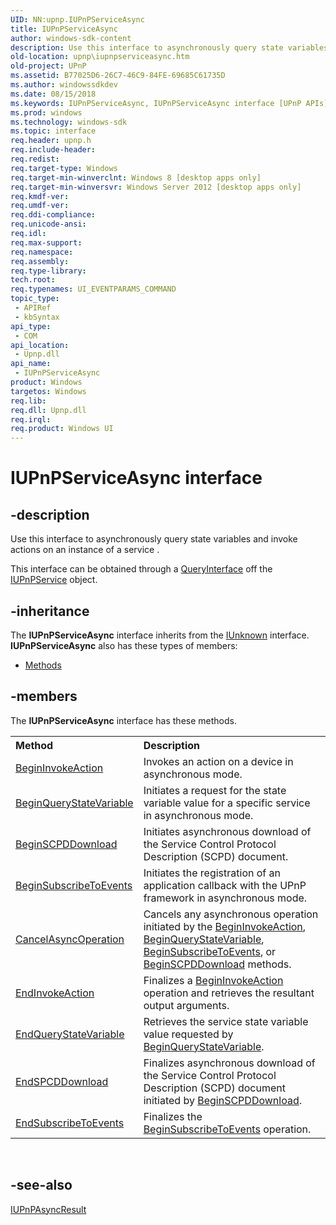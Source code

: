```yaml
---
UID: NN:upnp.IUPnPServiceAsync
title: IUPnPServiceAsync
author: windows-sdk-content
description: Use this interface to asynchronously query state variables and invoke actions on an instance of a service .
old-location: upnp\iupnpserviceasync.htm
old-project: UPnP
ms.assetid: B77025D6-26C7-46C9-84FE-69685C61735D
ms.author: windowssdkdev
ms.date: 08/15/2018
ms.keywords: IUPnPServiceAsync, IUPnPServiceAsync interface [UPnP APIs], IUPnPServiceAsync interface [UPnP APIs],described, upnp.iupnpserviceasync, upnp/IUPnPServiceAsync
ms.prod: windows
ms.technology: windows-sdk
ms.topic: interface
req.header: upnp.h
req.include-header: 
req.redist: 
req.target-type: Windows
req.target-min-winverclnt: Windows 8 [desktop apps only]
req.target-min-winversvr: Windows Server 2012 [desktop apps only]
req.kmdf-ver: 
req.umdf-ver: 
req.ddi-compliance: 
req.unicode-ansi: 
req.idl: 
req.max-support: 
req.namespace: 
req.assembly: 
req.type-library: 
tech.root: 
req.typenames: UI_EVENTPARAMS_COMMAND
topic_type:
 - APIRef
 - kbSyntax
api_type:
 - COM
api_location:
 - Upnp.dll
api_name:
 - IUPnPServiceAsync
product: Windows
targetos: Windows
req.lib: 
req.dll: Upnp.dll
req.irql: 
req.product: Windows UI
---
```


# IUPnPServiceAsync interface


## -description


Use this interface to asynchronously query state variables and invoke actions on an instance of a service .

This interface can be obtained through a <a href="https://msdn.microsoft.com/54d5ff80-18db-43f2-b636-f93ac053146d">QueryInterface</a> off the <a href="https://msdn.microsoft.com/48b20b03-62a4-4dcd-8eda-f1bfef1eef38">IUPnPService</a> object.


## -inheritance

The <b xmlns:loc="http://microsoft.com/wdcml/l10n">IUPnPServiceAsync</b> interface inherits from the <a href="https://msdn.microsoft.com/33f1d79a-33fc-4ce5-a372-e08bda378332">IUnknown</a> interface. <b>IUPnPServiceAsync</b> also has these types of members:
<ul>
<li><a href="https://docs.microsoft.com/">Methods</a></li>
</ul>

## -members

The <b>IUPnPServiceAsync</b> interface has these methods.
<table class="members" id="memberListMethods">
<tr>
<th align="left" width="37%">Method</th>
<th align="left" width="63%">Description</th>
</tr>
<tr data="declared;">
<td align="left" width="37%">
<a href="https://msdn.microsoft.com/40900CE1-03EE-451A-84DE-5C496EB2D7E5">BeginInvokeAction</a>
</td>
<td align="left" width="63%">
Invokes an action on a device in asynchronous mode.

</td>
</tr>
<tr data="declared;">
<td align="left" width="37%">
<a href="https://msdn.microsoft.com/1E97589C-A06B-4012-A2A2-C88BBE9B2530">BeginQueryStateVariable</a>
</td>
<td align="left" width="63%">
Initiates a request for the state variable value for a specific service in asynchronous mode.

</td>
</tr>
<tr data="declared;">
<td align="left" width="37%">
<a href="https://msdn.microsoft.com/CA573855-6D86-4C6C-B557-F8E8776BDBD3">BeginSCPDDownload</a>
</td>
<td align="left" width="63%">
Initiates asynchronous download of the Service Control Protocol Description (SCPD) document.

</td>
</tr>
<tr data="declared;">
<td align="left" width="37%">
<a href="https://msdn.microsoft.com/605629CB-9DBA-4130-B55D-957187551435">BeginSubscribeToEvents</a>
</td>
<td align="left" width="63%">
Initiates the registration of an application callback with the UPnP framework in asynchronous mode.

</td>
</tr>
<tr data="declared;">
<td align="left" width="37%">
<a href="https://msdn.microsoft.com/FBEC2DF3-6D45-49F2-AAA8-6DED697BC5A6">CancelAsyncOperation</a>
</td>
<td align="left" width="63%">
Cancels any asynchronous operation initiated by the <a href="https://msdn.microsoft.com/40900CE1-03EE-451A-84DE-5C496EB2D7E5">BeginInvokeAction</a>, <a href="https://msdn.microsoft.com/1E97589C-A06B-4012-A2A2-C88BBE9B2530">BeginQueryStateVariable</a>, <a href="https://msdn.microsoft.com/605629CB-9DBA-4130-B55D-957187551435">BeginSubscribeToEvents</a>, or <a href="https://msdn.microsoft.com/CA573855-6D86-4C6C-B557-F8E8776BDBD3">BeginSCPDDownload</a> methods.

</td>
</tr>
<tr data="declared;">
<td align="left" width="37%">
<a href="https://msdn.microsoft.com/1B10F8E9-D3C9-432B-B773-77B4BB82224C">EndInvokeAction</a>
</td>
<td align="left" width="63%">
Finalizes a <a href="https://msdn.microsoft.com/40900CE1-03EE-451A-84DE-5C496EB2D7E5">BeginInvokeAction</a> operation and retrieves the resultant output arguments.

</td>
</tr>
<tr data="declared;">
<td align="left" width="37%">
<a href="https://msdn.microsoft.com/82AAB2C4-46A9-4545-95E1-887841735815">EndQueryStateVariable</a>
</td>
<td align="left" width="63%">
Retrieves the service state variable value requested by <a href="https://msdn.microsoft.com/1E97589C-A06B-4012-A2A2-C88BBE9B2530">BeginQueryStateVariable</a>.

</td>
</tr>
<tr data="declared;">
<td align="left" width="37%">
<a href="https://msdn.microsoft.com/1C4F7986-9282-4775-B9B2-338AC44F2243">EndSPCDDownload</a>
</td>
<td align="left" width="63%">
Finalizes asynchronous download of the Service Control Protocol Description (SCPD) document initiated by <a href="https://msdn.microsoft.com/CA573855-6D86-4C6C-B557-F8E8776BDBD3">BeginSCPDDownload</a>. 

</td>
</tr>
<tr data="declared;">
<td align="left" width="37%">
<a href="https://msdn.microsoft.com/A0C0D01C-3A05-4498-9235-CBBF7D5D558F">EndSubscribeToEvents</a>
</td>
<td align="left" width="63%">
Finalizes the <a href="https://msdn.microsoft.com/605629CB-9DBA-4130-B55D-957187551435">BeginSubscribeToEvents</a> operation. 

</td>
</tr>
</table> 


## -see-also




<a href="https://msdn.microsoft.com/53854510-BB0C-41E6-8651-F34991B24D5E">IUPnPAsyncResult</a>
 

 

